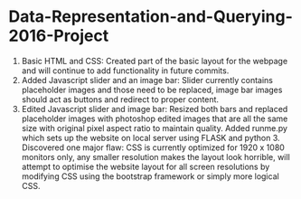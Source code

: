 # Data-Representation-and-Querying-2016-Project

1. Basic HTML and CSS: Created part of the basic layout for the webpage and will continue to add functionality in future commits.
2. Added Javascript slider and an image bar: Slider currently contains placeholder images and those need to be replaced, image bar images should act as buttons and redirect to proper content.
3. Edited Javascript slider and image bar: Resized both bars and replaced placeholder images with photoshop edited images that are all the same size with original pixel aspect ratio to maintain quality. Added runme.py which sets up the website on local server using FLASK and python 3. Discovered one major flaw: CSS is currently optimized for 1920 x 1080 monitors only, any smaller resolution makes the layout look horrible, will attempt to optimise the website layout for all screen resolutions by modifying CSS using the bootstrap framework or simply more logical CSS. 
